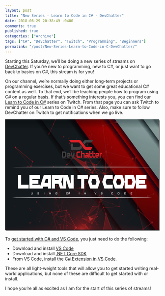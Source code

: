```yaml
---
layout: post
title: "New Series - Learn to Code in C# - DevChatter"
date: 2018-06-29 20:38:49 -0400
comments: true
published: true
categories: ["Archive"]
tags: ["C#", "DevChatter", "Twitch", "Programming", "Beginners"]
permalink: "/post/New-Series-Learn-to-Code-in-C-DevChatter/"
---
```


<p>Starting this Saturday, we’ll be doing a new series of streams on <a href="https://www.twitch.tv/devchatter" target="_blank">DevChatter</a>. If you’re new to programming, new to C#, or just want to go back to basics on C#, this stream is for you!</p><p>On our channel, we’re normally doing either long-term projects or programming exercises, but we want to get some great educational C# content as well. To that end, we’ll be teaching people how to program using C# on a regular basis. If that’s something interests you, you can find our <a href="https://www.twitch.tv/events/9I5Zdxl4Q_eTUV_QjHxxQg" target="_blank">Learn to Code in C#</a> series on Twitch. From that page you can ask Twitch to remind you of our Learn to Code in C# series. Also, make sure to follow DevChatter on Twitch to get notifications when we go live.</p>

<p><a href="https://www.twitch.tv/events/9I5Zdxl4Q_eTUV_QjHxxQg"><img width="644" height="364" title="learn-to-code" style="display: inline; background-image: none;" alt="learn-to-code" src="/images/files/learn-to-code.png" border="0"></a></p><p>To <a href="https://docs.microsoft.com/en-us/dotnet/core/tutorials/with-visual-studio-code" target="_blank">get started with C# and VS Code</a>, you just need to do the following:</p><ul><li>Download and install <a href="https://code.visualstudio.com/" target="_blank">VS Code</a></li><li>Download and install <a href="https://www.microsoft.com/net/download/core" target="_blank">.NET Core SDK</a></li><li>From VS Code, install the <a href="https://marketplace.visualstudio.com/items?itemName=ms-vscode.csharp" target="_blank">C# Extension in VS Code</a>.</li></ul><p>These are all light-weight tools that will allow you to get started writing real-world applications, but none of these are difficult to get started with or install. </p><p>I hope you’re all as excited as I am for the start of this series of streams!</p>
